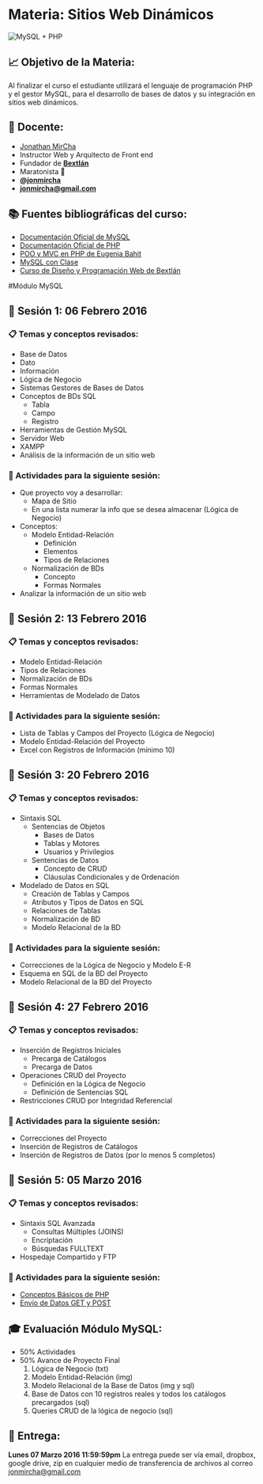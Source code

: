 # Materia: Sitios Web Dinámicos
![MySQL + PHP](http://bextlan.com/v4/themes/v4/img/cursos/poo-php-mysql.jpg)

## :chart_with_upwards_trend: Objetivo de la Materia:
Al finalizar el curso el estudiante utilizará el lenguaje de programación PHP y el gestor MySQL, para el desarrollo de bases de datos y su integración en sitios web dinámicos.

## :bow: Docente:
* [Jonathan MirCha](http://jonmircha.com)
* Instructor Web y Arquitecto de Front end
* Fundador de **[Bextlán](http://bextlan.com)**
* Maratonista :runner:
* **[@jonmircha](https://twitter.com/jonmircha)**
* **[jonmircha@gmail.com](mailto:jonmircha@gmail.com)** 

## :books: Fuentes bibliográficas del curso:
* [Documentación Oficial de MySQL](http://dev.mysql.com/doc/)
* [Documentación Oficial de PHP](http://php.net/manual/es/)
* [POO y MVC en PHP de Eugenia Bahit](http://www.etnassoft.com/biblioteca/poo-y-mvc-en-php/)
* [MySQL con Clase](http://mysql.conclase.net/curso/index.php)
* [Curso de Diseño y Programación Web de Bextlán](http://bextlan.com/cursos/web/)


#Módulo MySQL


## :school: Sesión 1: 06 Febrero 2016

### :clipboard: Temas y conceptos revisados: 
* Base de Datos
* Dato
* Información
* Lógica de Negocio
* Sistemas Gestores de Bases de Datos
* Conceptos de BDs SQL
	* Tabla
	* Campo
	* Registro
* Herramientas de Gestión MySQL
* Servidor Web
* XAMPP
* Análisis de la información de un sitio web 

### :pencil: Actividades para la siguiente sesión: 
* Que proyecto voy a desarrollar:
	* Mapa de Sitio
	* En una lista numerar la info que se desea almacenar (Lógica de Negocio)
* Conceptos:
	* Modelo Entidad-Relación
		* Definición
		* Elementos
		* Tipos de Relaciones
	* Normalización de BDs
		* Concepto
		* Formas Normales
* Analizar la información de un sitio web


## :school: Sesión 2: 13 Febrero 2016

### :clipboard: Temas y conceptos revisados: 
* Modelo Entidad-Relación
* Tipos de Relaciones
* Normalización de BDs
* Formas Normales
* Herramientas de Modelado de Datos

### :pencil: Actividades para la siguiente sesión: 
* Lista de Tablas y Campos del Proyecto (Lógica de Negocio)
* Modelo Entidad-Relación del Proyecto
* Excel con Registros de Información (mínimo 10)


## :school: Sesión 3: 20 Febrero 2016

### :clipboard: Temas y conceptos revisados: 
* Sintaxis SQL
	* Sentencias de Objetos
		* Bases de Datos
		* Tablas y Motores
		* Usuarios y Privilegios
	* Sentencias de Datos
		* Concepto de CRUD
		* Cláusulas Condicionales y de Ordenación
* Modelado de Datos en SQL
	* Creación de Tablas y Campos
	* Atributos y Tipos de Datos en SQL
	* Relaciones de Tablas
	* Normalización de BD
	* Modelo Relacional de la BD

### :pencil: Actividades para la siguiente sesión: 
* Correcciones de la Lógica de Negocio y Modelo E-R
* Esquema en SQL de la BD del Proyecto
* Modelo Relacional de la BD del Proyecto


## :school: Sesión 4: 27 Febrero 2016

### :clipboard: Temas y conceptos revisados:
* Inserción de Registros Iniciales
	* Precarga de Catálogos
	* Precarga de Datos
* Operaciones CRUD del Proyecto
	* Definición en la Lógica de Negocio
	* Definición de Sentencias SQL
* Restricciones CRUD por Integridad Referencial

### :pencil: Actividades para la siguiente sesión:
* Correcciones del Proyecto
* Inserción de Registros de Catálogos
* Inserción de Registros de Datos (por lo menos 5 completos)


## :school: Sesión 5:  05 Marzo 2016

### :clipboard: Temas y conceptos revisados:
* Sintaxis SQL Avanzada
	* Consultas Múltiples (JOINS)
	* Encriptación
	* Búsquedas FULLTEXT
* Hospedaje Compartido y FTP

### :pencil: Actividades para la siguiente sesión:
* [Conceptos Básicos de PHP](https://www.youtube.com/watch?v=9VyLJy6tNgI&index=2&list=PL469D93BF3AE1F84F)	
* [Envío de Datos GET y POST](https://www.youtube.com/watch?v=uxi5zaqs_yc&index=3&list=PL469D93BF3AE1F84F)


## :mortar_board: Evaluación Módulo MySQL:
* 50% Actividades
* 50% Avance de Proyecto Final
	1. Lógica de Negocio (txt)
	2. Modelo Entidad-Relación (img)
	3. Modelo Relacional de la Base de Datos (img y sql)
	4. Base de Datos con 10 registros reales y todos los catálogos precargados (sql)
	5. Queries CRUD de la lógica de negocio (sql) 

## :date: Entrega:
**Lunes 07 Marzo 2016 11:59:59pm**
La entrega puede ser vía email, dropbox, google drive, zip en cualquier medio de transferencia de archivos al correo jonmircha@gmail.com
